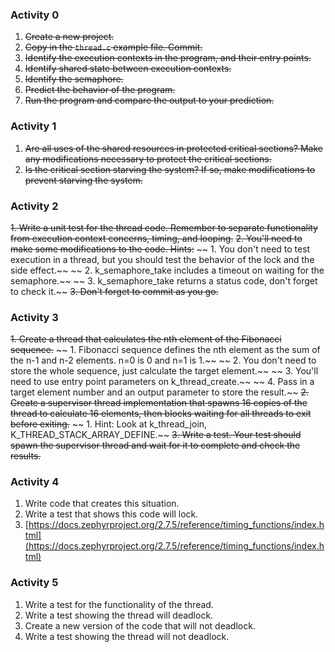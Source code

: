 ### Activity 0

1. ~~Create a new project.~~
2. ~~Copy in the `thread.c` example file. Commit.~~
3. ~~Identify the execution contexts in the program, and their entry points.~~
4. ~~Identify shared state between execution contexts.~~
5. ~~Identify the semaphore.~~
6. ~~Predict the behavior of the program.~~
7. ~~Run the program and compare the output to your prediction.~~

### Activity 1
1. ~~Are all uses of the shared resources in protected critical sections? Make any modifications necessary to protect the critical sections.~~
2. ~~Is the critical section starving the system? If so, make modifications to prevent starving the system.~~

### Activity 2

~~1. Write a unit test for the thread code. Remember to separate functionality from execution context concerns, timing, and looping.~~
~~2. You'll need to make some modifications to the code. Hints:~~
~~    1. You don't need to test execution in a thread, but you should test the behavior of the lock and the side effect.~~
~~    2. k_semaphore_take includes a timeout on waiting for the semaphore.~~
~~    3. k_semaphore_take returns a status code, don't forget to check it.~~
~~3. Don't forget to commit as you go.~~

### Activity 3

~~1. Create a thread that calculates the nth element of the Fibonacci sequence.~~
~~    1. Fibonacci sequence defines the nth element as the sum of the n-1 and n-2 elements. n=0 is 0 and n=1 is 1.~~
~~    2. You don't need to store the whole sequence, just calculate the target element.~~
~~    3. You'll need to use entry point parameters on k_thread_create.~~
~~    4. Pass in a target element number and an output parameter to store the result.~~
~~2. Create a supervisor thread implementation that spawns 16 copies of the thread to calculate 16 elements, then blocks waiting for all threads to exit before exiting.~~
~~    1. Hint: Look at k_thread_join, K_THREAD_STACK_ARRAY_DEFINE.~~
~~3. Write a test. Your test should spawn the supervisor thread and wait for it to complete and check the results.~~


### Activity 4

1. Write code that creates this situation.
2. Write a test that shows this code will lock.
3. [https://docs.zephyrproject.org/2.7.5/reference/timing_functions/index.html](https://docs.zephyrproject.org/2.7.5/reference/timing_functions/index.html)



### Activity 5

1. Write a test for the functionality of the thread.
2. Write a test showing the thread will deadlock.
3. Create a new version of the code that will not deadlock.
4. Write a test showing the thread will not deadlock.